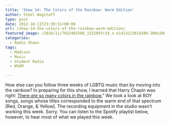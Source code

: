 ```yaml
---
title: 'Show 14: The Colors of the Rainbow: Warm Edition'
author: Steel Wagstaff
type: post
date: 2012-10-11T23:39:51+00:00
url: /show-14-the-colors-of-the-rainbow-warm-edition/
featured_image: /2016/11/7652402586_152589fc34_o-e1413223814200-300x200.jpg
categories:
  - Radio Shows
tags:
  - Madison
  - Music
  - Student Radio
  - WSUM

---
```

How else can you follow three weeks of LGBTQ music than by moving into the rainbow? In preparing for this show, I learned that Harry Chapin was right: <a href="http://www.youtube.com/watch?v=4cVpkzZpDBA" target="_blank">There <em>are</em> so many colors in the rainbow.</a>&#8221; We took a look at ROY songs, songs whose titles corresponded to the warm end of that spectrum [Red, Orange, & Yellow]. The recording equipment in the studio wasn&#8217;t working this week. Sorry. You can listen to the Spotify playlist below, however, to hear most of what we played this week.